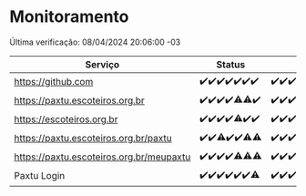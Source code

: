 # Monitoramento

Última verificação: 08/04/2024 20:06:00 -03

|Serviço|Status|Últimas 24h|
|---|---|---|
|https://github.com|<span title="2024-04-01: OK=24">✔️</span><span title="2024-04-02: OK=24">✔️</span><span title="2024-04-03: OK=24">✔️</span><span title="2024-04-04: OK=24">✔️</span><span title="2024-04-05: OK=24">✔️</span><span title="2024-04-06: OK=24">✔️</span><span title="2024-04-07: OK=23">✔️</span>|<span title="07/04/2024 20:06:00 -03 : 200">✔️</span><span title="07/04/2024 21:31:00 -03 : 200">✔️</span><span title="07/04/2024 22:41:00 -03 : 200">✔️</span><span title="07/04/2024 23:16:00 -03 : 200">✔️</span><span title="08/04/2024 00:07:00 -03 : 200">✔️</span><span title="08/04/2024 01:08:00 -03 : 200">✔️</span><span title="08/04/2024 02:06:00 -03 : 200">✔️</span><span title="08/04/2024 03:09:00 -03 : 200">✔️</span><span title="08/04/2024 04:08:00 -03 : 200">✔️</span><span title="08/04/2024 05:09:00 -03 : 200">✔️</span><span title="08/04/2024 06:07:00 -03 : 200">✔️</span><span title="08/04/2024 07:09:00 -03 : 200">✔️</span><span title="08/04/2024 08:04:00 -03 : 200">✔️</span><span title="08/04/2024 09:11:00 -03 : 200">✔️</span><span title="08/04/2024 10:06:00 -03 : 200">✔️</span><span title="08/04/2024 11:06:00 -03 : 200">✔️</span><span title="08/04/2024 12:06:00 -03 : 200">✔️</span><span title="08/04/2024 13:09:00 -03 : 200">✔️</span><span title="08/04/2024 14:06:00 -03 : 200">✔️</span><span title="08/04/2024 15:09:00 -03 : 200">✔️</span><span title="08/04/2024 16:05:00 -03 : 200">✔️</span><span title="08/04/2024 17:07:00 -03 : 200">✔️</span><span title="08/04/2024 18:04:00 -03 : 200">✔️</span><span title="08/04/2024 19:07:00 -03 : 200">✔️</span><span title="08/04/2024 20:06:00 -03 : 200">✔️</span>|
|https://paxtu.escoteiros.org.br|<span title="2024-04-01: OK=24">✔️</span><span title="2024-04-02: OK=24">✔️</span><span title="2024-04-03: OK=24">✔️</span><span title="2024-04-04: OK=24">✔️</span><span title="2024-04-05: OK=23, Falhas=1">⚠️</span><span title="2024-04-06: OK=23, Falhas=1">⚠️</span><span title="2024-04-07: OK=23">✔️</span>|<span title="07/04/2024 20:06:00 -03 : 200">✔️</span><span title="07/04/2024 21:31:00 -03 : 200">✔️</span><span title="07/04/2024 22:41:00 -03 : 200">✔️</span><span title="07/04/2024 23:16:00 -03 : 200">✔️</span><span title="08/04/2024 00:07:00 -03 : 200">✔️</span><span title="08/04/2024 01:08:00 -03 : 200">✔️</span><span title="08/04/2024 02:06:00 -03 : 200">✔️</span><span title="08/04/2024 03:09:00 -03 : 200">✔️</span><span title="08/04/2024 04:08:00 -03 : 200">✔️</span><span title="08/04/2024 05:09:00 -03 : 200">✔️</span><span title="08/04/2024 06:07:00 -03 : 200">✔️</span><span title="08/04/2024 07:09:00 -03 : 200">✔️</span><span title="08/04/2024 08:04:00 -03 : 200">✔️</span><span title="08/04/2024 09:11:00 -03 : 200">✔️</span><span title="08/04/2024 10:06:00 -03 : 200">✔️</span><span title="08/04/2024 11:06:00 -03 : 200">✔️</span><span title="08/04/2024 12:06:00 -03 : 200">✔️</span><span title="08/04/2024 13:09:00 -03 : 200">✔️</span><span title="08/04/2024 14:06:00 -03 : 200">✔️</span><span title="08/04/2024 15:09:00 -03 : 200">✔️</span><span title="08/04/2024 16:05:00 -03 : 200">✔️</span><span title="08/04/2024 17:07:00 -03 : 200">✔️</span><span title="08/04/2024 18:04:00 -03 : 200">✔️</span><span title="08/04/2024 19:07:00 -03 : 200">✔️</span><span title="08/04/2024 20:06:00 -03 : 200">✔️</span>|
|https://escoteiros.org.br|<span title="2024-04-01: OK=24">✔️</span><span title="2024-04-02: OK=24">✔️</span><span title="2024-04-03: OK=24">✔️</span><span title="2024-04-04: OK=24">✔️</span><span title="2024-04-05: OK=21, Falhas=3">⚠️</span><span title="2024-04-06: OK=24">✔️</span><span title="2024-04-07: OK=23">✔️</span>|<span title="07/04/2024 20:06:00 -03 : 200">✔️</span><span title="07/04/2024 21:31:00 -03 : 200">✔️</span><span title="07/04/2024 22:41:00 -03 : 200">✔️</span><span title="07/04/2024 23:16:00 -03 : 200">✔️</span><span title="08/04/2024 00:07:00 -03 : 200">✔️</span><span title="08/04/2024 01:08:00 -03 : 200">✔️</span><span title="08/04/2024 02:06:00 -03 : 200">✔️</span><span title="08/04/2024 03:09:00 -03 : 200">✔️</span><span title="08/04/2024 04:08:00 -03 : 200">✔️</span><span title="08/04/2024 05:09:00 -03 : 200">✔️</span><span title="08/04/2024 06:07:00 -03 : 200">✔️</span><span title="08/04/2024 07:09:00 -03 : 200">✔️</span><span title="08/04/2024 08:04:00 -03 : 200">✔️</span><span title="08/04/2024 09:11:00 -03 : 200">✔️</span><span title="08/04/2024 10:06:00 -03 : 500">❌</span><span title="08/04/2024 11:06:00 -03 : 200">✔️</span><span title="08/04/2024 12:06:00 -03 : 200">✔️</span><span title="08/04/2024 13:09:00 -03 : 200">✔️</span><span title="08/04/2024 14:06:00 -03 : 200">✔️</span><span title="08/04/2024 15:09:00 -03 : 200">✔️</span><span title="08/04/2024 16:05:00 -03 : 200">✔️</span><span title="08/04/2024 17:07:00 -03 : 200">✔️</span><span title="08/04/2024 18:04:00 -03 : 200">✔️</span><span title="08/04/2024 19:07:00 -03 : 200">✔️</span><span title="08/04/2024 20:06:00 -03 : 200">✔️</span>|
|https://paxtu.escoteiros.org.br/paxtu|<span title="2024-04-01: OK=24">✔️</span><span title="2024-04-02: OK=24">✔️</span><span title="2024-04-03: OK=23, Falhas=1">⚠️</span><span title="2024-04-04: OK=24">✔️</span><span title="2024-04-05: OK=24">✔️</span><span title="2024-04-06: OK=23, Falhas=1">⚠️</span><span title="2024-04-07: OK=22, Falhas=1">⚠️</span>|<span title="07/04/2024 20:06:00 -03 : 200">✔️</span><span title="07/04/2024 21:31:00 -03 : 200">✔️</span><span title="07/04/2024 22:41:00 -03 : 200">✔️</span><span title="07/04/2024 23:16:00 -03 : 200">✔️</span><span title="08/04/2024 00:07:00 -03 : 200">✔️</span><span title="08/04/2024 01:08:00 -03 : 200">✔️</span><span title="08/04/2024 02:06:00 -03 : 200">✔️</span><span title="08/04/2024 03:09:00 -03 : 200">✔️</span><span title="08/04/2024 04:08:00 -03 : 200">✔️</span><span title="08/04/2024 05:09:00 -03 : 200">✔️</span><span title="08/04/2024 06:07:00 -03 : 200">✔️</span><span title="08/04/2024 07:09:00 -03 : 200">✔️</span><span title="08/04/2024 08:05:00 -03 : 200">✔️</span><span title="08/04/2024 09:11:00 -03 : 200">✔️</span><span title="08/04/2024 10:06:00 -03 : 200">✔️</span><span title="08/04/2024 11:06:00 -03 : 200">✔️</span><span title="08/04/2024 12:06:00 -03 : 200">✔️</span><span title="08/04/2024 13:09:00 -03 : 200">✔️</span><span title="08/04/2024 14:06:00 -03 : 200">✔️</span><span title="08/04/2024 15:09:00 -03 : 200">✔️</span><span title="08/04/2024 16:05:00 -03 : 200">✔️</span><span title="08/04/2024 17:07:00 -03 : 200">✔️</span><span title="08/04/2024 18:05:00 -03 : 200">✔️</span><span title="08/04/2024 19:07:00 -03 : 200">✔️</span><span title="08/04/2024 20:06:00 -03 : 200">✔️</span>|
|https://paxtu.escoteiros.org.br/meupaxtu|<span title="2024-04-01: OK=24">✔️</span><span title="2024-04-02: OK=24">✔️</span><span title="2024-04-03: OK=24">✔️</span><span title="2024-04-04: OK=24">✔️</span><span title="2024-04-05: OK=23, Falhas=1">⚠️</span><span title="2024-04-06: OK=23, Falhas=1">⚠️</span><span title="2024-04-07: OK=22, Falhas=1">⚠️</span>|<span title="07/04/2024 20:06:00 -03 : 200">✔️</span><span title="07/04/2024 21:31:00 -03 : 200">✔️</span><span title="07/04/2024 22:41:00 -03 : 200">✔️</span><span title="07/04/2024 23:16:00 -03 : 200">✔️</span><span title="08/04/2024 00:07:00 -03 : 200">✔️</span><span title="08/04/2024 01:08:00 -03 : 200">✔️</span><span title="08/04/2024 02:06:00 -03 : 200">✔️</span><span title="08/04/2024 03:09:00 -03 : 200">✔️</span><span title="08/04/2024 04:08:00 -03 : 200">✔️</span><span title="08/04/2024 05:09:00 -03 : 200">✔️</span><span title="08/04/2024 06:07:00 -03 : 200">✔️</span><span title="08/04/2024 07:09:00 -03 : 200">✔️</span><span title="08/04/2024 08:05:00 -03 : 200">✔️</span><span title="08/04/2024 09:11:00 -03 : 200">✔️</span><span title="08/04/2024 10:06:00 -03 : 200">✔️</span><span title="08/04/2024 11:06:00 -03 : 200">✔️</span><span title="08/04/2024 12:06:00 -03 : 200">✔️</span><span title="08/04/2024 13:09:00 -03 : 200">✔️</span><span title="08/04/2024 14:06:00 -03 : 200">✔️</span><span title="08/04/2024 15:09:00 -03 : 200">✔️</span><span title="08/04/2024 16:05:00 -03 : 200">✔️</span><span title="08/04/2024 17:07:00 -03 : 200">✔️</span><span title="08/04/2024 18:05:00 -03 : 200">✔️</span><span title="08/04/2024 19:07:00 -03 : 200">✔️</span><span title="08/04/2024 20:06:00 -03 : 200">✔️</span>|
|Paxtu Login|<span title="2024-04-01: OK=24">✔️</span><span title="2024-04-02: OK=24">✔️</span><span title="2024-04-03: OK=24">✔️</span><span title="2024-04-04: OK=24">✔️</span><span title="2024-04-05: OK=24">✔️</span><span title="2024-04-06: OK=24">✔️</span><span title="2024-04-07: OK=22, Falhas=1">⚠️</span>|<span title="07/04/2024 20:06:00 -03 : 200">✔️</span><span title="07/04/2024 21:31:00 -03 : 200">✔️</span><span title="07/04/2024 22:41:00 -03 : 200">✔️</span><span title="07/04/2024 23:16:00 -03 : 200">✔️</span><span title="08/04/2024 00:07:00 -03 : 200">✔️</span><span title="08/04/2024 01:08:00 -03 : 200">✔️</span><span title="08/04/2024 02:06:00 -03 : 200">✔️</span><span title="08/04/2024 03:09:00 -03 : 200">✔️</span><span title="08/04/2024 04:08:00 -03 : 200">✔️</span><span title="08/04/2024 05:09:00 -03 : 200">✔️</span><span title="08/04/2024 06:07:00 -03 : 200">✔️</span><span title="08/04/2024 07:09:00 -03 : 200">✔️</span><span title="08/04/2024 08:05:00 -03 : 200">✔️</span><span title="08/04/2024 09:11:00 -03 : 200">✔️</span><span title="08/04/2024 10:06:00 -03 : 200">✔️</span><span title="08/04/2024 11:06:00 -03 : 200">✔️</span><span title="08/04/2024 12:06:00 -03 : 200">✔️</span><span title="08/04/2024 13:09:00 -03 : 200">✔️</span><span title="08/04/2024 14:06:00 -03 : 200">✔️</span><span title="08/04/2024 15:09:00 -03 : 200">✔️</span><span title="08/04/2024 16:05:00 -03 : 200">✔️</span><span title="08/04/2024 17:07:00 -03 : 200">✔️</span><span title="08/04/2024 18:05:00 -03 : 200">✔️</span><span title="08/04/2024 19:07:00 -03 : 200">✔️</span><span title="08/04/2024 20:06:00 -03 : 200">✔️</span>|
